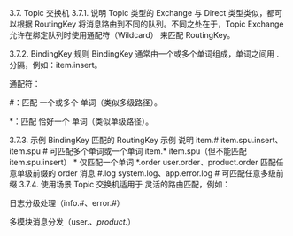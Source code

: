 3.7. Topic 交换机
3.7.1. 说明
Topic 类型的 Exchange 与 Direct 类型类似，都可以根据 RoutingKey 将消息路由到不同的队列。不同之处在于，Topic Exchange 允许在绑定队列时使用通配符（Wildcard） 来匹配 RoutingKey。

3.7.2. BindingKey 规则
BindingKey 通常由一个或多个单词组成，单词之间用 . 分隔，例如：item.insert。

通配符：

#：匹配 一个或多个 单词（类似多级路径）。

*：匹配 恰好一个 单词（类似单级路径）。

3.7.3. 示例
BindingKey	匹配的 RoutingKey 示例	说明
item.#	item.spu.insert、item.spu	# 可匹配多个单词或一个单词
item.*	item.spu（但不能匹配 item.spu.insert）	* 仅匹配一个单词
*.order	user.order、product.order	匹配任意单级前缀的 order 消息
#.log	system.log、app.error.log	# 可匹配任意多级前缀
3.7.4. 使用场景
Topic 交换机适用于 灵活的路由匹配，例如：

日志分级处理（info.#、error.#）

多模块消息分发（user.*、product.*）
